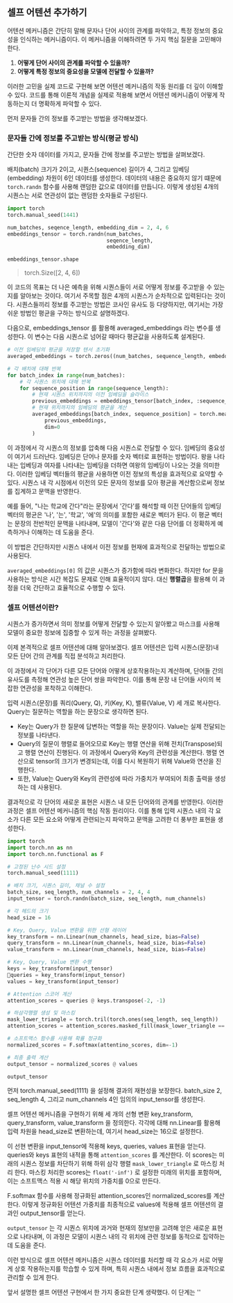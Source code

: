 ## 셀프 어텐션 추가하기
어텐션 메커니즘은 간단히 말해 문자나 단어 사이의 관계를 파악하고, 특정 정보의 중요성을 인식하는 메커니즘이다. 이 메커니즘을 이해하려면 두 가지 핵심 질문을 고민해야 한다.

1. **어떻게 단어 사이의 관계를 파악할 수 있을까?**
2. **어떻게 특정 정보의 중요성을 모델에 전달할 수 있을까?**

이러한 고민을 실제 코드로 구현해 보면 어텐션 메커니즘의 작동 원리를 더 깊이 이해할 수 있다. 코드를 통해 이론적 개념을 실제로 적용해 보면서 어텐션 메커니즘이 어떻게 작동하는지 더 명확하게 파악할 수 있다. 

먼저 문자들 간의 정보를 주고받는 방법을 생각해보겠다.

### 문자들 간에 정보를 주고받는 방식(평균 방식)
간단한 숫자 데이터를 가지고, 문자들 간에 정보를 주고받는 방법을 살펴보겠다.

배치(batch) 크기가 2이고, 시퀀스(sequence) 길이가 4, 그리고 임베딩(embedding) 차원이 6인 데이터를 생성한다. 데이터의 내용은 중요하지 않기 떄문에 `torch.randn` 함수를 사용해 랜덤한 값으로 데이터를 만듭니다. 이렇게 생성된 4개의 시퀀스는 서로 연관성이 없는 랜덤한 숫자들로 구성된다.

```python
import torch
torch.manual_seed(1441)

num_batches, seqence_length, embedding_dim = 2, 4, 6
embeddings_tensor = torch.randn(num_batches,
								seqence_length,
								embedding_dim)

embeddings_tensor.shape
```

> torch.Size([2, 4, 6])

이 코드의 목표는 더 나은 예측을 위해 시퀀스들이 서로 어떻게 정보를 주고받을 수 있는지를 알아보는 것이다. 여기서 주목할 점은 4개의 시퀀스가 순차적으로 입력된다는 것이다. 시퀀스들끼리 정보를 주고받는 방법은 코사인 유사도 등 다양하지만, 여기서는 가장 쉬운 방법인 평균을 구하는 방식으로 설명하겠다.

다음으로, embeddings_tensor 를 활용해 averaged_embeddings 라는 변수를 생성한다.
이 변수는 다음 시퀀스로 넘어갈 때마다 평균값을 사용하도록 설계된다.

~~~python
# 이전 임베딩의 평균을 저장할 텐서 초기화 
averaged_embeddings = torch.zeros((num_batches, sequence_length, embedding_dim))

# 각 배치에 대해 반복
for batch_index in range(num_batches):
	# 각 시퀀스 위치에 대해 반복
	for sequence_position in range(sequence_length):
		# 현재 시퀀스 위치까지의 이전 임베딩을 슬라이스
		previous_embeddings = embeddings_tensor[batch_index, :sequence_position + 1]
		# 현재 위치까지의 임베딩의 평균을 계산
		averaged_embeddings[batch_index, sequence_position] = torch.mean(
			previous_embeddings,
			dim=0
		)
~~~

이 과정에서 각 시퀀스의 정보를 압축해 다음 시퀀스로 전달할 수 있다. 임베딩의 중요성이 여기서 드러난다.
임베딩은 단어나 문자를 숫자 벡터로 표현하는 방법이다. 왕을 나타내는 입베딩과 여자를 나타내는 임베딩을 더하면 여왕의 임베딩이 나오는 것을 의미한다. 이러한 임베딩 벡터들의 평균을 사용하면 이전 정보의 특성을 효과적으로 요약할 수 있다. 시퀀스 내 각 시점에서 이전의 모든 문자의 정보를 모아 평균을 계산함으로써 정보를 집계하고 문맥을 반영한다. 

예를 들어, "나는 학교에 간다"라는 문장에서 '간다'를 해석할 때 이전 단어들의 임베딩 벡터의 평균은 '나', '는', '학교', '에'의 의미를 포함한 새로운 벡터가 된다. 이 평균 벡터는 문장의 전반적인 문맥을 나타내며, 모델이 '간다'와 같은 다음 단어를 더 정확하게 예측하거나 이해하는 데 도움을 준다.

이 방법은 간단하지만 시퀀스 내에서 이전 정보를 현재에 효과적으로 전달하는 방법으로 사용된다.

`averaged_embeddings[0]` 의 값은 시퀀스가 증가함에 따라 변화한다. 하지만 for 문을 사용하는 방식은 시간 복잡도 문제로 인해 효율적이지 않다. 대신 **행렬곱**을 활용해 이 과정을 더욱 간단하고 효율적으로 수행할 수 있다.

### 셀프 어텐션이란?
시퀀스가 증가하면서 의미 정보를 어떻게 전달할 수 있는지 알아봤고 마스크를 사용해 모델이 중요한 정보에 집중할 수 있게 하는 과정을 살펴봤다.

이제 본격적으로 셀프 어텐션에 대해 알아보겠다. 셀프 어텐션은 입력 시퀀스(문장)내 모든 단어 간의 관계를 직접 분석하고 처리한다.

이 과정에서 각 단어가 다른 모든 단어와 어떻게 상호작용하는지 계산하며, 단어들 간의 유사도를 측정해 연관성 높은 단어 쌍을 파악한다. 이를 통해 문장 내 단어들 사이의 복잡한 연관성을 포착하고 이해한다.

입력 시퀀스(문장)를 쿼리(Query, Q), 키(Key, K), 밸류(Value, V) 세 개로 복사한다.
Query는 질문하는 역할을 하는 문장으로 생각하면 된다.

- Key는 Query가 한 질문에 답변하는 역할을 하는 문장이다. Value는 실제 전달되는 정보를 나타낸다.
- Query의 질문이 행렬로 들어오므로 Key는 행렬 연산을 위해 전치(Transpose)되고 행렬 연산이 진행된다. 이 과정에서 Query와 Key의 관련성을 계산한다. 행렬 연산으로 tensor의 크기가 변경되는데, 이를 다시 복원하기 위해 Value와 연산을 진행한다.
- 또한, Value는 Query와 Key의 관련성에 따라 가중치가 부여되어 최종 출력을 생성하는 데 사용된다.

결과적으로 각 단어의 새로운 표현은 시퀀스 내 모든 단어와의 관계를 반영한다. 이러한 과정은 셀프 어텐션 메커니즘의 핵심 작동 원리이다. 이를 통해 입력 시퀀스 내의 각 요소가 다른 모든 요소와 어떻게 관련되는지 파악하고 문맥을 고려한 더 풍부한 표현을 생성한다.

```python
import torch
import torch.nn as nn
import torch.nn.functional as F

# 고정된 난수 시드 설정
torch.manual_seed(1111)

# 배치 크기, 시퀀스 길이, 채널 수 설정
batch_size, seq_length, num_channels = 2, 4, 4
input_tensor = torch.randn(batch_size, seq_length, num_channels)

# 각 헤드의 크기
head_size = 16

# Key, Query, Value 변환을 위한 선형 레이어
key_transform = nn.Linear(num_channels, head_size, bias=False)
query_transform = nn.Linear(num_channels, head_size, bias=False)
value_transform = nn.Linear(num_channels, head_size, bias=False)

# Key, Query, Value 변환 수행
keys = key_transform(input_tensor)
queries = key_transform(input_tensor)
values = key_transform(input_tensor)

# Attention 스코어 계산
attention_scores = queries @ keys.transpose(-2, -1)

# 하삼각행렬 생성 및 마스킹
mask_lower_triangle = torch.tril(torch.ones(seq_length, seq_length))
attention_scores = attention_scores.masked_fill(mask_lower_triangle == 0, float('-inf'))

# 소프트맥스 함수를 사용해 확률 정규화
normalized_scores = F.softmax(attentino_scores, dim=-1)

# 최종 출력 계산
output_tensor = normalized_scores @ values

output_tensor
```

먼저 torch.manual_seed(1111) 을 설정해 결과의 재현성을 보장한다. batch_size 2, seq_length 4, 그리고 num_channels 4인 임의의 input_tensor를 생성한다.

셀프 어텐션 메커니즘을 구현하기 위해 세 개의 선형 변환 key_transform, query_transform, value_transform 을 정의한다. 각각에 대해 nn.Linear를 활용해 입력 차원을 head_size로 변환하는데, 여기서 head_size는 16으로 설정한다.

이 선현 변환을 input_tensor에 적용해 keys, queries, values 표현을 얻는다. queries와 keys 표현의 내적을 통해 `attention_scores` 를 계산한다. 이 scores는 미래의 시퀀스 정보를 차단하기 위해 하위 삼각 행렬 `mask_lower_triangle` 로 마스킹 처리 한다. 마스킹 처리한 scores는 `float('-inf')` 로 설정한 미래의 위치를 포함하며, 이는 소프트맥스 적용 시 해당 위치의 가중치를 0으로 만든다.

F.softmax 함수를 사용해 정규화된 attention_scores인 normalized_scores를 계산한다. 이렇게 정규화된 어텐션 가중치를 최종적으로 values에 적용해 셀프 어텐션의 결과인 output_tensor를 얻는다.

`output_tensor` 는 각 시퀀스 위치에 과거와 현재의 정보만을 고려해 얻은 새로운 표현으로 나타내며, 이 과정은 모델이 시퀀스 내의 각 위치에 관련 정보를 동적으로 집약하는데 도움을 준다.

이런 방식으로 셀프 어텐션 메커니즘은 시퀀스 데이터를 처리할 때 각 요소가 서로 어떻게 상호 작용하는지를 학습할 수 있게 하며, 특히 시퀀스 내에서 정보 흐름을 효과적으로 관리할 수 있게 한다.

앞서 설명한 셀프 어텐션 구현에서 한 가지 중요한 단계 생략했다. 이 단계는 ''

